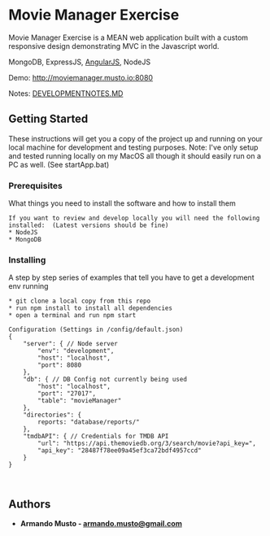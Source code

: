 # Movie Manager Exercise

Movie Manager Exercise is a MEAN web application built with a custom responsive design demonstrating MVC in the Javascript world.

MongoDB, ExpressJS, [AngularJS](https://angularjs.org/), NodeJS

Demo: http://moviemanager.musto.io:8080

Notes: [DEVELOPMENTNOTES.MD](docs/DEVELOPMENTNOTES.MD)


## Getting Started

These instructions will get you a copy of the project up and running on your local machine for development and testing purposes.
Note: I've only setup and tested running locally on my MacOS all though it should easily run on a PC as well. (See startApp.bat)

### Prerequisites

What things you need to install the software and how to install them

```
If you want to review and develop locally you will need the following installed:  (Latest versions should be fine)
* NodeJS
* MongoDB

```

### Installing

A step by step series of examples that tell you have to get a development env running


```
* git clone a local copy from this repo
* run npm install to install all dependencies
* open a terminal and run npm start

Configuration (Settings in /config/default.json)
{
    "server": { // Node server
        "env": "development",
        "host": "localhost",
        "port": 8080
    },
    "db": { // DB Config not currently being used
        "host": "localhost",
        "port": "27017",
        "table": "movieManager"
    },
    "directories": {
        reports: "database/reports/"
    },
    "tmdbAPI": { // Credentials for TMDB API
        "url": "https://api.themoviedb.org/3/search/movie?api_key=",
        "api_key": "28487f78ee09a45ef3ca72bdf4957ccd"
    }
}



```

## Authors

* **Armando Musto - armando.musto@gmail.com**
